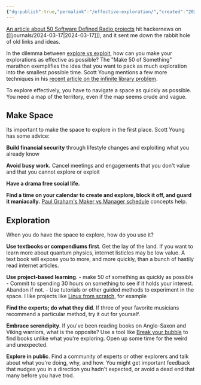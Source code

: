 ```yaml
---
{"dg-publish":true,"permalink":"/effective-exploration/","created":"2024-03-17T09:31:07.227-04:00","updated":"2024-03-17T10:23:38.941-04:00"}
---
```


[An article about 50 Software Defined Radio projects](https://blinry.org/50-things-with-sdr/) hit hackernews on ([[journals/2024-03-17\|2024-03-17]]), and it sent me down the rabbit hole of old links and ideas. 

In the dilemma between [explore vs exploit](https://www.scotthyoung.com/blog/2019/09/17/explore-exploit/), how can you make your explorations as effective as possible? The "Make 50 of Something" marathon exemplifies the idea that you want to pack as much exploration into the smallest possible time. Scott Young mentions a few more techniques in his [recent article on the infinite library problem](https://www.scotthyoung.com/blog/2024/03/12/infinite-library-problem/). 

To explore effectively, you have to navigate a space as quickly as possible. You need a map of the territory, even if the map seems crude and vague. 

## Make Space
Its important to make the space to explore in the first place. Scott Young has some advice:

**Build financial security** through lifestyle changes and exploiting what you already know

**Avoid busy work.** Cancel meetings and engagements that you don't value and that you cannot explore or exploit

**Have a drama free social life.** 

**Find a time on your calendar to create and explore, block it off, and guard it maniacally.** [Paul Graham's Maker vs Manager schedule](https://paulgraham.com/makersschedule.html) concepts help. 

## Exploration
When you do have the space to explore, how do you use it?

**Use textbooks or compendiums first**. Get the lay of the land. If you want to learn more about quantum physics, internet listicles may be low value. A text book will expose you to more, and more quickly, than a bunch of hastily read internet articles.

**Use project-based learning**. 
	- make 50 of something as quickly as possible
	- Commit to spending 30 hours on something to see if it holds your interest. Abandon if not.
	- Use tutorials or other guided methods to experiment in the space. I like projects like [Linux from scratch](https://www.linuxfromscratch.org), for example

**Find the experts; do what they did**. If three of your favorite musicians recommend a particular method, try it out for yourself. 

**Embrace serendipity**. If you've been reading books on Anglo-Saxon and Viking warriors, what is the opposite? Use a tool like [Break your bubble](https://abooklike.foo/escape) to find books unlike what you're exploring. Open up some time for the weird and unexpected.

**Explore in public**. Find a community of experts or other explorers and talk about what you're doing, why, and how. You might get important feedback that nudges you in a direction you hadn't expected, or avoid a dead end that many before you have trod.
